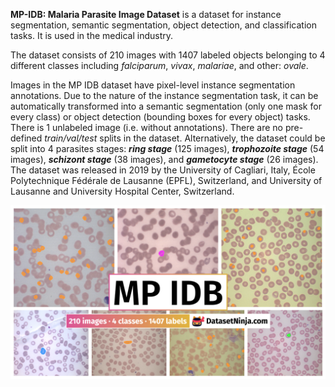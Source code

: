 **MP-IDB: Malaria Parasite Image Dataset** is a dataset for instance segmentation, semantic segmentation, object detection, and classification tasks. It is used in the medical industry. 

The dataset consists of 210 images with 1407 labeled objects belonging to 4 different classes including *falciparum*, *vivax*, *malariae*, and other: *ovale*.

Images in the MP IDB dataset have pixel-level instance segmentation annotations. Due to the nature of the instance segmentation task, it can be automatically transformed into a semantic segmentation (only one mask for every class) or object detection (bounding boxes for every object) tasks. There is 1 unlabeled image (i.e. without annotations). There are no pre-defined <i>train/val/test</i> splits in the dataset. Alternatively, the dataset could be split into 4 parasites stages: ***ring stage*** (125 images), ***trophozoite stage*** (54 images), ***schizont stage*** (38 images), and ***gametocyte stage*** (26 images). The dataset was released in 2019 by the University of Cagliari, Italy, École Polytechnique Fédérale de Lausanne (EPFL), Switzerland, and University of Lausanne and University Hospital Center, Switzerland.

<img src="https://github.com/dataset-ninja/mp-idb/raw/main/visualizations/poster.png">

